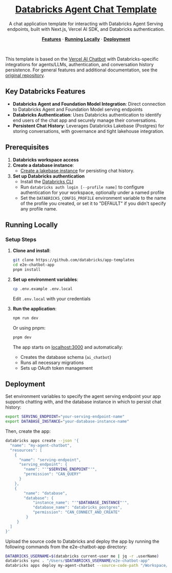 <a href="https://docs.databricks.com/aws/en/generative-ai/agent-framework/chat-app">
  <h1 align="center">Databricks Agent Chat Template</h1>
</a>

<p align="center">
    A chat application template for interacting with Databricks Agent Serving endpoints, built with Next.js, Vercel AI SDK, and Databricks authentication.
</p>

<p align="center">
  <a href="#features"><strong>Features</strong></a> ·
  <a href="#running-locally"><strong>Running Locally</strong></a> ·
  <a href="#deployment"><strong>Deployment</strong></a>
</p>
<br/>

This template is based on the [Vercel AI Chatbot](https://github.com/vercel/ai-chatbot) with Databricks-specific integrations for agents/LLMs, authentication, and conversation history persistence.
For general features and additional documentation, see the [original repository](https://github.com/vercel/ai-chatbot/blob/main/README.md).

## Key Databricks Features

- **Databricks Agent and Foundation Model Integration**: Direct connection to Databricks Agent and Foundation Model serving endpoints
- **Databricks Authentication**: Uses Databricks authentication to identify end users of the chat app and securely manage their conversations.
- **Persistent Chat History**: Leverages Databricks Lakebase (Postgres) for storing conversations, with governance and tight lakehouse integration.

## Prerequisites

1. **Databricks workspace access**
2. **Create a database instance**:
   - [Create a lakebase instance](https://docs.databricks.com/aws/en/oltp/instances/create/) for persisting chat history.
3. **Set up Databricks authentication**
   - Install the [Databricks CLI](https://docs.databricks.com/en/dev-tools/cli/install.html)
   - Run `databricks auth login [--profile name]` to configure authentication for your workspace, optionally under a named profile
   - Set the `DATABRICKS_CONFIG_PROFILE` environment variable to the name of the profile you created, or set it to "DEFAULT" if you didn't specify any profile name.


## Running Locally

### Setup Steps

1. **Clone and install**:
   ```bash
   git clone https://github.com/databricks/app-templates
   cd e2e-chatbot-app
   pnpm install
   ```

2. **Set up environment variables**:
   ```bash
   cp .env.example .env.local
   ```

   Edit `.env.local` with your credentials

3. **Run the application**:
   ```bash
   npm run dev
   ```

   Or using pnpm:
   ```bash
   pnpm dev
   ```

   The app starts on [localhost:3000](http://localhost:3000) and automatically:
   - Creates the database schema (`ai_chatbot`)
   - Runs all necessary migrations
   - Sets up OAuth token management

## Deployment


Set environment variables to specify the agent serving endpoint your app supports chatting with,
and the database instance in which to persist chat history:  

```bash
export SERVING_ENDPOINT="your-serving-endpoint-name"
export DATABASE_INSTANCE="your-database-instance-name"
```

Then, create the app:
```bash
databricks apps create --json '{
  "name": "my-agent-chatbot",
  "resources": [
    {
      "name": "serving-endpoint",
      "serving_endpoint": {
        "name": "'"$SERVING_ENDPOINT"'",
        "permission": "CAN_QUERY"
      }
    },
    {
        "name": "database",
        "database": {
            "instance_name": "'"$DATABASE_INSTANCE"'",
            "database_name": "databricks_postgres",
            "permission": "CAN_CONNECT_AND_CREATE"
         }
     }
  ]
}'
```

Upload the source code to Databricks and deploy the app by running the following commands from the e2e-chatbot-app directory:

```bash
DATABRICKS_USERNAME=$(databricks current-user me | jq -r .userName)
databricks sync . "/Users/$DATABRICKS_USERNAME/e2e-chatbot-app"
databricks apps deploy my-agent-chatbot --source-code-path "/Workspace/Users/$DATABRICKS_USERNAME/e2e-chatbot-app"
```
